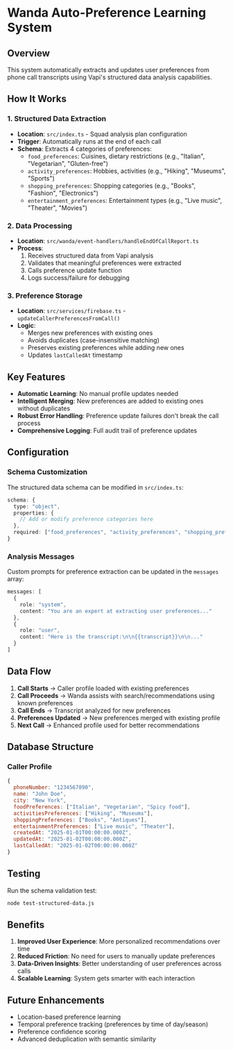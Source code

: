 # Wanda Auto-Preference Learning System

## Overview

This system automatically extracts and updates user preferences from phone call transcripts using Vapi's structured data analysis capabilities.

## How It Works

### 1. Structured Data Extraction
- **Location**: `src/index.ts` - Squad analysis plan configuration
- **Trigger**: Automatically runs at the end of each call
- **Schema**: Extracts 4 categories of preferences:
  - `food_preferences`: Cuisines, dietary restrictions (e.g., "Italian", "Vegetarian", "Gluten-free")
  - `activity_preferences`: Hobbies, activities (e.g., "Hiking", "Museums", "Sports")
  - `shopping_preferences`: Shopping categories (e.g., "Books", "Fashion", "Electronics")
  - `entertainment_preferences`: Entertainment types (e.g., "Live music", "Theater", "Movies")

### 2. Data Processing
- **Location**: `src/wanda/event-handlers/handleEndOfCallReport.ts`
- **Process**: 
  1. Receives structured data from Vapi analysis
  2. Validates that meaningful preferences were extracted
  3. Calls preference update function
  4. Logs success/failure for debugging

### 3. Preference Storage
- **Location**: `src/services/firebase.ts` - `updateCallerPreferencesFromCall()`
- **Logic**:
  - Merges new preferences with existing ones
  - Avoids duplicates (case-insensitive matching)
  - Preserves existing preferences while adding new ones
  - Updates `lastCalledAt` timestamp

## Key Features

- **Automatic Learning**: No manual profile updates needed
- **Intelligent Merging**: New preferences are added to existing ones without duplicates
- **Robust Error Handling**: Preference update failures don't break the call process
- **Comprehensive Logging**: Full audit trail of preference updates

## Configuration

### Schema Customization
The structured data schema can be modified in `src/index.ts`:

```typescript
schema: {
  type: "object",
  properties: {
    // Add or modify preference categories here
  },
  required: ["food_preferences", "activity_preferences", "shopping_preferences", "entertainment_preferences"]
}
```

### Analysis Messages
Custom prompts for preference extraction can be updated in the `messages` array:

```typescript
messages: [
  {
    role: "system",
    content: "You are an expert at extracting user preferences..."
  },
  {
    role: "user", 
    content: "Here is the transcript:\n\n{{transcript}}\n\n..."
  }
]
```

## Data Flow

1. **Call Starts** → Caller profile loaded with existing preferences
2. **Call Proceeds** → Wanda assists with search/recommendations using known preferences
3. **Call Ends** → Transcript analyzed for new preferences
4. **Preferences Updated** → New preferences merged with existing profile
5. **Next Call** → Enhanced profile used for better recommendations

## Database Structure

### Caller Profile
```javascript
{
  phoneNumber: "1234567890",
  name: "John Doe",
  city: "New York",
  foodPreferences: ["Italian", "Vegetarian", "Spicy food"],
  activitiesPreferences: ["Hiking", "Museums"],
  shoppingPreferences: ["Books", "Antiques"], 
  entertainmentPreferences: ["Live music", "Theater"],
  createdAt: "2025-01-01T00:00:00.000Z",
  updatedAt: "2025-01-02T00:00:00.000Z",
  lastCalledAt: "2025-01-02T00:00:00.000Z"
}
```

## Testing

Run the schema validation test:
```bash
node test-structured-data.js
```

## Benefits

1. **Improved User Experience**: More personalized recommendations over time
2. **Reduced Friction**: No need for users to manually update preferences
3. **Data-Driven Insights**: Better understanding of user preferences across calls
4. **Scalable Learning**: System gets smarter with each interaction

## Future Enhancements

- Location-based preference learning
- Temporal preference tracking (preferences by time of day/season)
- Preference confidence scoring
- Advanced deduplication with semantic similarity
